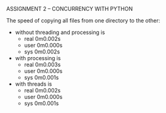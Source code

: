 ASSIGNMENT 2 – CONCURRENCY WITH PYTHON

The speed of copying all files from one directory to the other:
- without threading and processing is 
    - real	0m0.002s
    - user	0m0.000s
    - sys 	0m0.002s
- with processing is 
    - real	0m0.003s
    - user	0m0.000s
    - sys	  0m0.001s
- with threads is
    - real	0m0.002s
    - user	0m0.000s
    - sys	  0m0.001s
